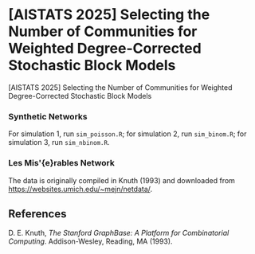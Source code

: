 # [AISTATS 2025] Selecting the Number of Communities for Weighted Degree-Corrected Stochastic Block Models
[AISTATS 2025] Selecting the Number of Communities for Weighted Degree-Corrected Stochastic Block Models

### Synthetic Networks

For simulation 1, run `sim_poisson.R`; for simulation 2, run `sim_binom.R`; for simulation 3, run `sim_nbinom.R`.

### Les Mis\'{e}rables Network

The data is originally compiled in Knuth (1993) and downloaded from https://websites.umich.edu/~mejn/netdata/.

## References
D. E. Knuth, *The Stanford GraphBase: A Platform for Combinatorial Computing*. Addison-Wesley, Reading, MA (1993).